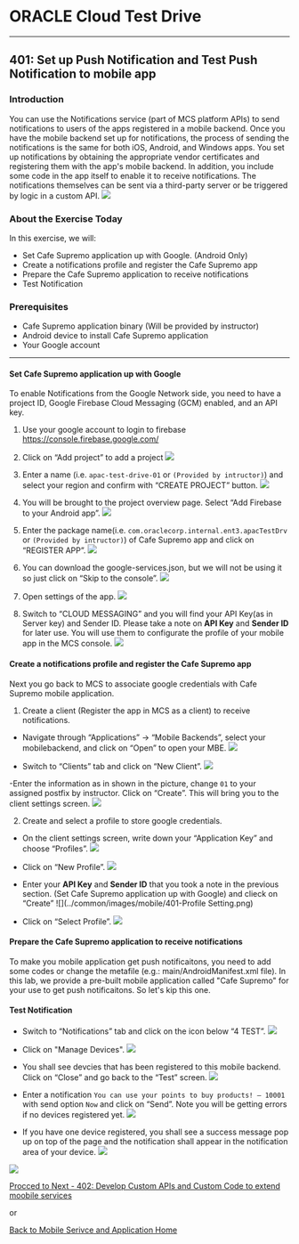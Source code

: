 # ORACLE Cloud Test Drive #
-----
## 401: Set up Push Notification and Test Push Notification to mobile app ##

### Introduction ###
You can use the Notifications service (part of MCS platform APIs) to send notifications to users of the apps registered in a mobile backend. Once you have the mobile backend set up for notifications, the process of sending the notifications is the same for both iOS, Android, and Windows apps. You set up notifications by obtaining the appropriate vendor certificates and registering them with the app's mobile backend. In addition, you include some code in the app itself to enable it to receive notifications. The notifications themselves can be sent via a third-party server or be triggered by logic in a custom API.
![](../common/images/mobile/mcsgs_dt_006_notifications.png)

### About the Exercise Today ###
In this exercise, we will:
- Set Cafe Supremo application up with Google. (Android Only)
- Create a notifications profile and register the Cafe Supremo app
- Prepare the Cafe Supremo application to receive notifications
- Test Notification

### Prerequisites ###
- Cafe Supremo application binary (Will be provided by instructor)
- Android device to install Cafe Supremo application
- Your Google account

----

#### Set Cafe Supremo application up with Google ####
To enable Notifications from the Google Network side, you need to have a project ID, Google Firebase Cloud Messaging (GCM) enabled, and an API key.

1. Use your google account to login to firebase https://console.firebase.google.com/ 

2. Click on “Add project” to add a project 
![](../common/images/mobile/401-FCM_AddProject.png)

3. Enter a name (i.e. `apac-test-drive-01` or `(Provided by intructor)`) and select your region and confirm with “CREATE PROJECT” button.
![](../common/images/mobile/401-Google_Project_Creation.png)

4. You will be brought to the project overview page. Select “Add Firebase to your Android app”.
![](../common/images/mobile/401-Add_Firebase_toApp.png)

5. Enter the package name(i.e. `com.oraclecorp.internal.ent3.apacTestDrv` or `(Provided by intructor)`) of Cafe Supremo app and click on “REGISTER APP”.
![](../common/images/mobile/401-FCM_Register_App.png)

6. You can download the google-services.json, but we will not be using it so just click on “Skip to the console”.
![](../common/images/mobile/401-Download_Google_JSON.png)

7. Open settings of the app.
![](../common/images/mobile/401-Open_App_Settings.png)

8. Switch to “CLOUD MESSAGING” and you will find your API Key(as in Server key) and Sender ID. Please take a note on **API Key** and **Sender ID** for later use. You will use them to configurate the profile of your mobile app in the MCS console.
![](../common/images/mobile/401-API_Key_SenderID.png)

#### Create a notifications profile and register the Cafe Supremo app ####
Next you go back to MCS to associate google credentials with Cafe Supremo mobile application.

1. Create a client (Register the app in MCS as a client) to receive notifications.
- Navigate through “Applications” -> “Mobile Backends”, select your mobilebackend, and click on “Open” to open your MBE.
![](../common/images/mobile/401-Select_MBE.png)

- Switch to “Clients” tab and click on “New Client”.
![](../common/images/mobile/401-Create_Client.png)

-Enter the information as in shown in the picture, change `01` to your assigned postfix by instructor. Click on “Create”. This will bring you to the client settings screen.
![](../common/images/mobile/401-Create_Client.png)

2. Create and select a profile to store google credentials.
- On the client settings screen, write down your “Application Key” and choose “Profiles”.
![](../common/images/mobile/401-Client_Setting_Created.png)

- Click on “New Profile”.
![](../common/images/mobile/401-Create_New_Profile.png)

- Enter your **API Key** and **Sender ID** that you took a note in the previous section. (Set Cafe Supremo application up with Google) and clieck on “Create”
![](../common/images/mobile/401-Profile Setting.png)

- Click on “Select Profile”.
![](../common/images/mobile/401-Review_MobileApp_Profile.png)

#### Prepare the Cafe Supremo application to receive notifications ####
To make you mobile application get push notificaitons, you need to add some codes or change the metafile (e.g.: main/AndroidManifest.xml file). In this lab, we provide a pre-built mobile application called "Cafe Supremo" for your use to get push notificaitons. So let's kip this one.

#### Test Notification ####
- Switch to “Notifications” tab and click on the icon below “4 TEST”.
![](../common/images/mobile/401-Test_Notification.png)

- Click on "Manage Devices".
![](../common/images/mobile/401-Test_Manage_Devices.png)

- You shall see devcies that has been registered to this mobile backend. Click on “Close” and go back to the “Test” screen.
![](../common/images/mobile/401-Manage_Devices.png)

- Enter a notification `You can use your points to buy products! – 10001` with send option `Now` and click on “Send”. Note you will be getting errors if no devices registered yet.
![](../common/images/mobile/401-Notification_Test_Screen.png)

- If you have one device registered, you shall see a success message pop up on top of the page and the notification shall appear in the notification area of your device.
![](../common/images/mobile/401-MCS_Notification_Result.png)

![](../common/images/mobile/401-MobileApp_Notification_Result.png)

[Procced to Next - 402: Develop Custom APIs and Custom Code to extend moobile services](402-MobileLab.md)

or

[Back to Mobile Serivce and Application Home](README.md)

